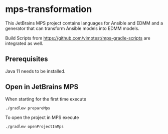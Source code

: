 # mps-transformation

This JetBrains MPS project contains languages for Ansible and EDMM and a generator that can transform Ansible models into EDMM models.

Build Scripts from https://github.com/vimotest/mps-gradle-scripts are integrated as well.

## Prerequisites

Java 11 needs to be installed.

## Open in JetBrains MPS

When starting for the first time execute

```
./gradlew prepareMps
```

To open the project in MPS execute

```
./gradlew openProjectInMps
```
